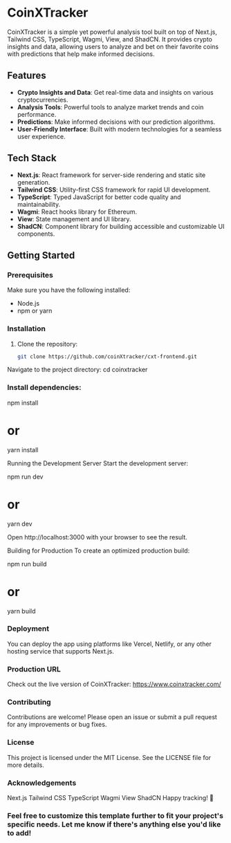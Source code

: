 # CoinXTracker

CoinXTracker is a simple yet powerful analysis tool built on top of Next.js, Tailwind CSS, TypeScript, Wagmi, View, and ShadCN. It provides crypto insights and data, allowing users to analyze and bet on their favorite coins with predictions that help make informed decisions.

## Features

- **Crypto Insights and Data**: Get real-time data and insights on various cryptocurrencies.
- **Analysis Tools**: Powerful tools to analyze market trends and coin performance.
- **Predictions**: Make informed decisions with our prediction algorithms.
- **User-Friendly Interface**: Built with modern technologies for a seamless user experience.

## Tech Stack

- **Next.js**: React framework for server-side rendering and static site generation.
- **Tailwind CSS**: Utility-first CSS framework for rapid UI development.
- **TypeScript**: Typed JavaScript for better code quality and maintainability.
- **Wagmi**: React hooks library for Ethereum.
- **View**: State management and UI library.
- **ShadCN**: Component library for building accessible and customizable UI components.

## Getting Started

### Prerequisites

Make sure you have the following installed:

- Node.js
- npm or yarn

### Installation

1. Clone the repository:

   ```bash
   git clone https://github.com/coinXtracker/cxt-frontend.git
   ```

Navigate to the project directory:
cd coinxtracker

### Install dependencies:

npm install

# or

yarn install

Running the Development Server
Start the development server:

npm run dev

# or

yarn dev

Open http://localhost:3000 with your browser to see the result.

Building for Production
To create an optimized production build:

npm run build

# or

yarn build

### Deployment

You can deploy the app using platforms like Vercel, Netlify, or any other hosting service that supports Next.js.

### Production URL

Check out the live version of CoinXTracker: https://www.coinxtracker.com/

### Contributing

Contributions are welcome! Please open an issue or submit a pull request for any improvements or bug fixes.

### License

This project is licensed under the MIT License. See the LICENSE file for more details.

### Acknowledgements

Next.js
Tailwind CSS
TypeScript
Wagmi
View
ShadCN
Happy tracking! 🚀

### Feel free to customize this template further to fit your project's specific needs. Let me know if there's anything else you'd like to add!
